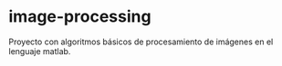 # image-processing
Proyecto con algoritmos básicos de procesamiento de imágenes en el lenguaje matlab.
